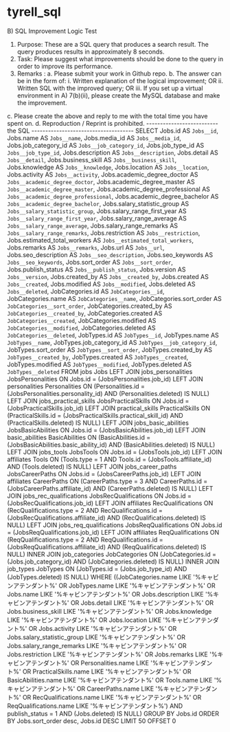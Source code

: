 # tyrell_sql

B) SQL Improvement Logic Test
1. Purpose: These are a SQL query that produces a search result. The query produces results in
approximately 8 seconds.
2. Task: Please suggest what improvements should be done to the query in order to improve its
performance.
3. Remarks :
a. Please submit your work in Github repo.
b. The answer can be in the form of:
i. Written explanation of the logical improvement; OR
ii. Written SQL with the improved query; OR
iii. If you set up a virtual environment in A) 7(b)(ii), please create the MySQL
database and make the improvement.

c. Please create the above and reply to me with the total time you have spent on.
d. Reproduction / Reprint is prohibited.
-------------------------- the SQL -------------------------------------
SELECT Jobs.id AS `Jobs__id`,
Jobs.name AS `Jobs__name`,
Jobs.media_id AS `Jobs__media_id`,
Jobs.job_category_id AS `Jobs__job_category_id`,
Jobs.job_type_id AS `Jobs__job_type_id`,
Jobs.description AS `Jobs__description`,
Jobs.detail AS `Jobs__detail`,
Jobs.business_skill AS `Jobs__business_skill`,
Jobs.knowledge AS `Jobs__knowledge`,
Jobs.location AS `Jobs__location`,
Jobs.activity AS `Jobs__activity`,
Jobs.academic_degree_doctor AS `Jobs__academic_degree_doctor`,
Jobs.academic_degree_master AS `Jobs__academic_degree_master`,
Jobs.academic_degree_professional AS `Jobs__academic_degree_professional`,
Jobs.academic_degree_bachelor AS `Jobs__academic_degree_bachelor`,
Jobs.salary_statistic_group AS `Jobs__salary_statistic_group`,
Jobs.salary_range_first_year AS `Jobs__salary_range_first_year`,
Jobs.salary_range_average AS `Jobs__salary_range_average`,
Jobs.salary_range_remarks AS `Jobs__salary_range_remarks`,
Jobs.restriction AS `Jobs__restriction`,
Jobs.estimated_total_workers AS `Jobs__estimated_total_workers`,
Jobs.remarks AS `Jobs__remarks`,
Jobs.url AS `Jobs__url`,
Jobs.seo_description AS `Jobs__seo_description`,
Jobs.seo_keywords AS `Jobs__seo_keywords`,
Jobs.sort_order AS `Jobs__sort_order`,
Jobs.publish_status AS `Jobs__publish_status`,
Jobs.version AS `Jobs__version`,
Jobs.created_by AS `Jobs__created_by`,
Jobs.created AS `Jobs__created`,
Jobs.modified AS `Jobs__modified`,
Jobs.deleted AS `Jobs__deleted`,
JobCategories.id AS `JobCategories__id`,
JobCategories.name AS `JobCategories__name`,
JobCategories.sort_order AS `JobCategories__sort_order`,
JobCategories.created_by AS `JobCategories__created_by`,
JobCategories.created AS `JobCategories__created`,
JobCategories.modified AS `JobCategories__modified`,
JobCategories.deleted AS `JobCategories__deleted`,
JobTypes.id AS `JobTypes__id`,
JobTypes.name AS `JobTypes__name`,
JobTypes.job_category_id AS `JobTypes__job_category_id`,
JobTypes.sort_order AS `JobTypes__sort_order`,
JobTypes.created_by AS `JobTypes__created_by`,
JobTypes.created AS `JobTypes__created`,
JobTypes.modified AS `JobTypes__modified`,
JobTypes.deleted AS `JobTypes__deleted`
FROM jobs Jobs
LEFT JOIN jobs_personalities JobsPersonalities
ON Jobs.id = (JobsPersonalities.job_id)
LEFT JOIN personalities Personalities
ON (Personalities.id = (JobsPersonalities.personality_id)
AND (Personalities.deleted) IS NULL)
LEFT JOIN jobs_practical_skills JobsPracticalSkills
ON Jobs.id = (JobsPracticalSkills.job_id)
LEFT JOIN practical_skills PracticalSkills
ON (PracticalSkills.id = (JobsPracticalSkills.practical_skill_id)
AND (PracticalSkills.deleted) IS NULL)
LEFT JOIN jobs_basic_abilities JobsBasicAbilities
ON Jobs.id = (JobsBasicAbilities.job_id)
LEFT JOIN basic_abilities BasicAbilities
ON (BasicAbilities.id = (JobsBasicAbilities.basic_ability_id)
AND (BasicAbilities.deleted) IS NULL)
LEFT JOIN jobs_tools JobsTools
ON Jobs.id = (JobsTools.job_id)
LEFT JOIN affiliates Tools
ON (Tools.type = 1
AND Tools.id = (JobsTools.affiliate_id)
AND (Tools.deleted) IS NULL)
LEFT JOIN jobs_career_paths JobsCareerPaths
ON Jobs.id = (JobsCareerPaths.job_id)
LEFT JOIN affiliates CareerPaths
ON (CareerPaths.type = 3
AND CareerPaths.id = (JobsCareerPaths.affiliate_id)
AND (CareerPaths.deleted) IS NULL)
LEFT JOIN jobs_rec_qualifications JobsRecQualifications
ON Jobs.id = (JobsRecQualifications.job_id)
LEFT JOIN affiliates RecQualifications
ON (RecQualifications.type = 2
AND RecQualifications.id = (JobsRecQualifications.affiliate_id)
AND (RecQualifications.deleted) IS NULL)
LEFT JOIN jobs_req_qualifications JobsReqQualifications
ON Jobs.id = (JobsReqQualifications.job_id)
LEFT JOIN affiliates ReqQualifications
ON (ReqQualifications.type = 2
AND ReqQualifications.id = (JobsReqQualifications.affiliate_id)
AND (ReqQualifications.deleted) IS NULL)
INNER JOIN job_categories JobCategories
ON (JobCategories.id = (Jobs.job_category_id)
AND (JobCategories.deleted) IS NULL)
INNER JOIN job_types JobTypes
ON (JobTypes.id = (Jobs.job_type_id)
AND (JobTypes.deleted) IS NULL)
WHERE ((JobCategories.name LIKE '%キャビンアテンダント%'
OR JobTypes.name LIKE '%キャビンアテンダント%'
OR Jobs.name LIKE '%キャビンアテンダント%'
OR Jobs.description LIKE '%キャビンアテンダント%'
OR Jobs.detail LIKE '%キャビンアテンダント%'
OR Jobs.business_skill LIKE '%キャビンアテンダント%'
OR Jobs.knowledge LIKE '%キャビンアテンダント%'
OR Jobs.location LIKE '%キャビンアテンダント%'
OR Jobs.activity LIKE '%キャビンアテンダント%'
OR Jobs.salary_statistic_group LIKE '%キャビンアテンダント%'
OR Jobs.salary_range_remarks LIKE '%キャビンアテンダント%'
OR Jobs.restriction LIKE '%キャビンアテンダント%'
OR Jobs.remarks LIKE '%キャビンアテンダント%'
OR Personalities.name LIKE '%キャビンアテンダント%'
OR PracticalSkills.name LIKE '%キャビンアテンダント%'
OR BasicAbilities.name LIKE '%キャビンアテンダント%'
OR Tools.name LIKE '%キャビンアテンダント%'
OR CareerPaths.name LIKE '%キャビンアテンダント%'
OR RecQualifications.name LIKE '%キャビンアテンダント%'
OR ReqQualifications.name LIKE '%キャビンアテンダント%')
AND publish_status = 1
AND (Jobs.deleted) IS NULL)
GROUP BY Jobs.id
ORDER BY Jobs.sort_order desc,
Jobs.id DESC LIMIT 50 OFFSET 0
